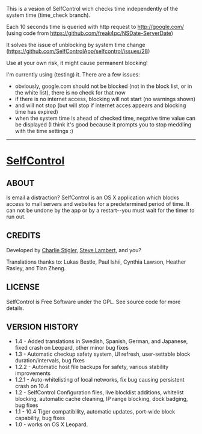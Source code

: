 This is a vesion of SelfControl wich checks time independently of the system time (time_check branch).

Each 10 seconds time is queried with http request to http://google.com/ (using code from https://github.com/freak4pc/NSDate-ServerDate)

It solves the issue of unblocking by system time change (https://github.com/SelfControlApp/selfcontrol/issues/28)

Use at your own risk, it might cause permanent blocking!

I'm currently using (testing) it.
There are a few issues:

- obviously, google.com should not be blocked (not in the block list, or in the white list), there is no check for that now
- if there is no internet access, blocking will not start (no warnings shown)
- and will not stop (but will stop if internet acces appears and blocking time has expired)
- when the system time is ahead of checked time, negative time value can be displayed (I think it's good because it prompts you to stop meddling with the time settings :)

-----

[SelfControl](http://selfcontrolapp.com)
===========

ABOUT
-----
Is email a distraction? SelfControl is an OS X application which blocks access to mail servers and websites for a predetermined period of time. It can not be undone by the app or by a restart--you must wait for the timer to run out.

CREDITS
-------
Developed by [Charlie Stigler](http://charliestigler.com), [Steve Lambert](http://visitsteve.com), and you?

Translations thanks to: Lukas Bestle, Paul Ishii, Cynthia Lawson, Heather Rasley, and Tian Zheng.

LICENSE
-------
SelfControl is Free Software under the GPL. See source code for more details.

VERSION HISTORY
---------------

* 1.4 - Added translations in Swedish, Spanish, German, and Japanese, fixed crash on Leopard, other minor bug fixes
* 1.3 - Automatic checkup safety system, UI refresh, user-settable block duration/intervals, bug fixes
* 1.2.2 - Automatic host file backups for safety, various stability improvements
* 1.2.1 - Auto-whitelisting of local networks, fix bug causing persistent crash on 10.4
* 1.2 - SelfControl Configuration files, live blocklist additions, whitelist blocking, automatic cache cleaning, IP range blocking, dock badging, bug fixes
* 1.1 - 10.4 Tiger compatibility, automatic updates, port-wide block capability, bug fixes
* 1.0 - works on OS X Leopard.
